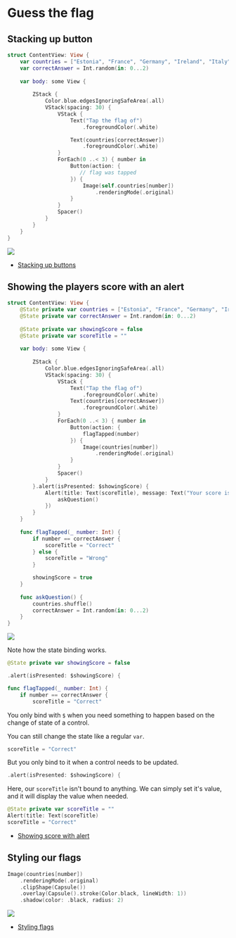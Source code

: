# Guess the flag

## Stacking up button

```swift
struct ContentView: View {
    var countries = ["Estonia", "France", "Germany", "Ireland", "Italy", "Nigeria", "Poland", "Russia", "Spain", "UK", "US"]
    var correctAnswer = Int.random(in: 0...2)
    
    var body: some View {
        
        ZStack {
            Color.blue.edgesIgnoringSafeArea(.all)
            VStack(spacing: 30) {
                VStack {
                    Text("Tap the flag of")
                        .foregroundColor(.white)

                    Text(countries[correctAnswer])
                        .foregroundColor(.white)
                }
                ForEach(0 ..< 3) { number in
                    Button(action: {
                       // flag was tapped
                    }) {
                        Image(self.countries[number])
                            .renderingMode(.original)
                    }
                }
                Spacer()
            }
        }
    }
}
```

![](images/1.png)

- [Stacking up buttons](https://www.hackingwithswift.com/books/ios-swiftui/stacking-up-buttons)

## Showing the players score with an alert

```swift
struct ContentView: View {
    @State private var countries = ["Estonia", "France", "Germany", "Ireland", "Italy", "Nigeria", "Poland", "Russia", "Spain", "UK", "US"].shuffled()
    @State private var correctAnswer = Int.random(in: 0...2)
    
    @State private var showingScore = false
    @State private var scoreTitle = ""
    
    var body: some View {
        
        ZStack {
            Color.blue.edgesIgnoringSafeArea(.all)
            VStack(spacing: 30) {
                VStack {
                    Text("Tap the flag of")
                        .foregroundColor(.white)
                    Text(countries[correctAnswer])
                        .foregroundColor(.white)
                }
                ForEach(0 ..< 3) { number in
                    Button(action: {
                        flagTapped(number)
                    }) {
                        Image(countries[number])
                            .renderingMode(.original)
                    }
                }
                Spacer()
            }
        }.alert(isPresented: $showingScore) {
            Alert(title: Text(scoreTitle), message: Text("Your score is ???"), dismissButton: .default(Text("Continue")) {
                askQuestion()
            })
        }
    }
    
    func flagTapped(_ number: Int) {
        if number == correctAnswer {
            scoreTitle = "Correct"
        } else {
            scoreTitle = "Wrong"
        }

        showingScore = true
    }
    
    func askQuestion() {
        countries.shuffle()
        correctAnswer = Int.random(in: 0...2)
    }
}
```

![](images/2.png)

Note how the state binding works.

```swift
@State private var showingScore = false

.alert(isPresented: $showingScore) {

func flagTapped(_ number: Int) {
    if number == correctAnswer {
        scoreTitle = "Correct"
```

You only bind with `$` when you need something to happen based on the change of state of a control.

You can still change the state like a regular `var`.

```swift
scoreTitle = "Correct"
```

But you only bind to it when a control needs to be updated.

```swift
.alert(isPresented: $showingScore) {
```

Here, our `scoreTitle` isn't bound to anything. We can simply set it's value, and it will display the value when needed.

```swift
@State private var scoreTitle = ""
Alert(title: Text(scoreTitle)
scoreTitle = "Correct"
```

- [Showing score with alert](https://www.hackingwithswift.com/books/ios-swiftui/showing-the-players-score-with-an-alert)

## Styling our flags

```swift
Image(countries[number])
    .renderingMode(.original)
    .clipShape(Capsule())
    .overlay(Capsule().stroke(Color.black, lineWidth: 1))
    .shadow(color: .black, radius: 2)
```

![](images/3.png)

- [Styling flags](https://www.hackingwithswift.com/books/ios-swiftui/styling-our-flags)